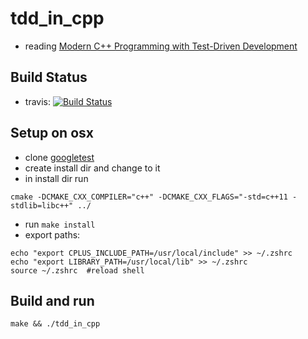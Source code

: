 # tdd_in_cpp

* reading [Modern C++ Programming with Test-Driven Development](https://pragprog.com/book/lotdd/modern-c-programming-with-test-driven-development)

## Build Status

* travis: [![Build Status](https://travis-ci.com/orieken/tdd_in_cpp.svg?branch=master)](https://travis-ci.com/orieken/tdd_in_cpp)

## Setup on osx

* clone [googletest](https://github.com/google/googletest.git)
* create install dir and change to it
* in install dir run 
```
cmake -DCMAKE_CXX_COMPILER="c++" -DCMAKE_CXX_FLAGS="-std=c++11 -stdlib=libc++" ../
```
* run `make install`
* export paths:
```
echo "export CPLUS_INCLUDE_PATH=/usr/local/include" >> ~/.zshrc 
echo "export LIBRARY_PATH=/usr/local/lib" >> ~/.zshrc
source ~/.zshrc  #reload shell
```

## Build and run
```
make && ./tdd_in_cpp 
```